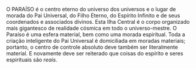 ﻿O PARAÍSO é o centro eterno do universo dos universos e o lugar de morada do Pai Universal, do Filho Eterno, do Espírito Infinito e de seus coordenados e associados divinos. Esta Ilha Central é o corpo organizado mais gigantesco de realidade cósmica em todo o universo-mestre. O Paraíso é uma esfera material, bem como uma morada espiritual. Toda a criação inteligente do Pai Universal é domiciliada em moradas materiais; portanto, o centro de controle absoluto deve também ser literalmente material. E novamente deve ser reiterado que coisas do espírito e seres espirituais são <I>reais</I>.